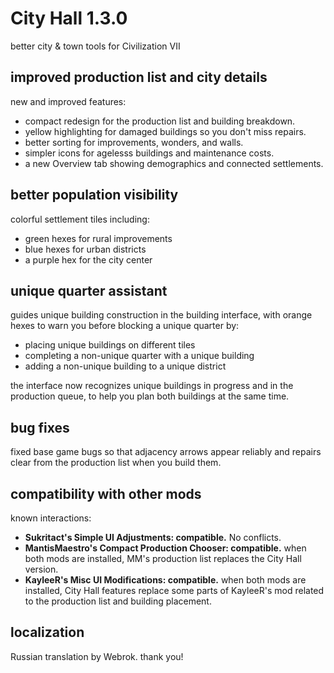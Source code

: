 # City Hall 1.3.0
better city & town tools for Civilization VII

## improved production list and city details
new and improved features:

- compact redesign for the production list and building breakdown.
- yellow highlighting for damaged buildings so you don't miss repairs.
- better sorting for improvements, wonders, and walls.
- simpler icons for agelesss buildings and maintenance costs.
- a new Overview tab showing demographics and connected settlements.

## better population visibility
colorful settlement tiles including:

- green hexes for rural improvements
- blue hexes for urban districts
- a purple hex for the city center

## unique quarter assistant
guides unique building construction in the building interface, with
orange hexes to warn you before blocking a unique quarter by:

- placing unique buildings on different tiles
- completing a non-unique quarter with a unique building
- adding a non-unique building to a unique district

the interface now recognizes unique buildings in progress and in the
production queue, to help you plan both buildings at the same time.

## bug fixes
fixed base game bugs so that adjacency arrows appear reliably and
repairs clear from the production list when you build them.

## compatibility with other mods
known interactions:

- **Sukritact's Simple UI Adjustments: compatible.**  No conflicts.
- **MantisMaestro's Compact Production Chooser: compatible.**  when both
  mods are installed, MM's production list replaces the City Hall
  version.
- **KayleeR's Misc UI Modifications: compatible.**  when both mods are
  installed, City Hall features replace some parts of KayleeR's mod
  related to the production list and building placement.

## localization
Russian translation by Webrok. thank you!
